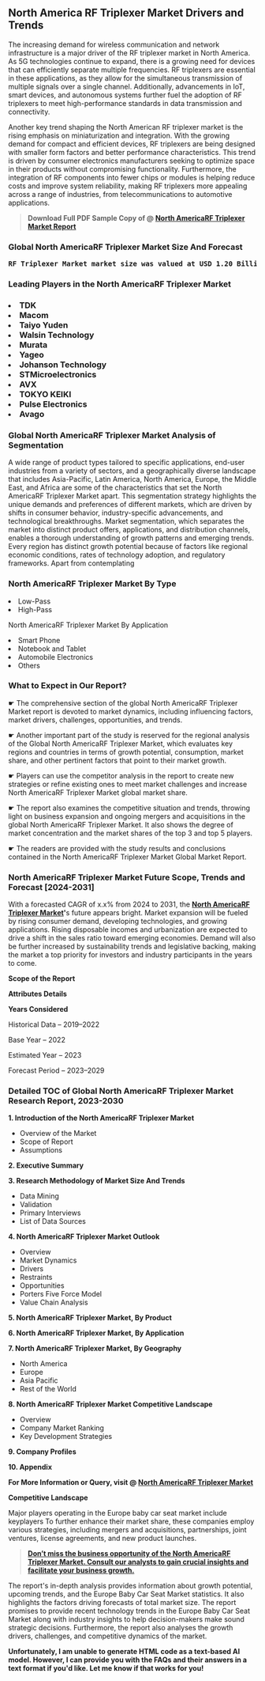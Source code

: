 <p><h2>North America RF Triplexer Market Drivers and Trends</h2><p>The increasing demand for wireless communication and network infrastructure is a major driver of the RF triplexer market in North America. As 5G technologies continue to expand, there is a growing need for devices that can efficiently separate multiple frequencies. RF triplexers are essential in these applications, as they allow for the simultaneous transmission of multiple signals over a single channel. Additionally, advancements in IoT, smart devices, and autonomous systems further fuel the adoption of RF triplexers to meet high-performance standards in data transmission and connectivity.</p><p>Another key trend shaping the North American RF triplexer market is the rising emphasis on miniaturization and integration. With the growing demand for compact and efficient devices, RF triplexers are being designed with smaller form factors and better performance characteristics. This trend is driven by consumer electronics manufacturers seeking to optimize space in their products without compromising functionality. Furthermore, the integration of RF components into fewer chips or modules is helping reduce costs and improve system reliability, making RF triplexers more appealing across a range of industries, from telecommunications to automotive applications.</p></p><blockquote id="" class=""><strong>Download Full PDF Sample Copy of @&nbsp;<a href="https://www.verifiedmarketreports.com/download-sample/?rid=322956&utm_source=GitHub-Jan&utm_medium=251" target="_blank">North AmericaRF Triplexer Market Report</a>&nbsp;&nbsp;</strong></blockquote><h3 id="" class=""><strong>Global&nbsp;North AmericaRF Triplexer Market Size And Forecast</strong></h3><pre class="reader-text-block__code-block"><strong>RF Triplexer Market market size was valued at USD 1.20 Billion in 2022 and is projected to reach USD 2.50 Billion by 2030, growing at a CAGR of 10.10% from 2024 to 2030.</strong></pre><h3 id="" class="">Leading Players in the&nbsp;North AmericaRF Triplexer Market</h3><h3 class=""></Li><Li>TDK</Li><Li> Macom</Li><Li> Taiyo Yuden</Li><Li> Walsin Technology</Li><Li> Murata</Li><Li> Yageo</Li><Li> Johanson Technology</Li><Li> STMicroelectronics</Li><Li> AVX</Li><Li> TOKYO KEIKI</Li><Li> Pulse Electronics</Li><Li> Avago</h3><h3 id="" class="">Global&nbsp;North AmericaRF Triplexer Market Analysis of Segmentation</h3><p id="" class="">A wide range of product types tailored to specific applications, end-user industries from a variety of sectors, and a geographically diverse landscape that includes Asia-Pacific, Latin America, North America, Europe, the Middle East, and Africa are some of the characteristics that set the North AmericaRF Triplexer Market apart. This segmentation strategy highlights the unique demands and preferences of different markets, which are driven by shifts in consumer behavior, industry-specific advancements, and technological breakthroughs. Market segmentation, which separates the market into distinct product offers, applications, and distribution channels, enables a thorough understanding of growth patterns and emerging trends. Every region has distinct growth potential because of factors like regional economic conditions, rates of technology adoption, and regulatory frameworks. Apart from contemplating</p><h3 id="" class="">North AmericaRF Triplexer Market&nbsp;By Type</h3><p></Li><Li>Low-Pass</Li><Li> High-Pass</p><div class="" data-test-id=""><p>North AmericaRF Triplexer Market&nbsp;By Application</p></div><p class=""></Li><Li>Smart Phone</Li><Li> Notebook and Tablet</Li><Li> Automobile Electronics</Li><Li> Others</p><div class="" data-test-id=""><h3><span class="">What to Expect in Our Report?</span></h3></div><div class="" data-test-id=""><p><span class="">☛ The comprehensive section of the global North AmericaRF Triplexer Market report is devoted to market dynamics, including influencing factors, market drivers, challenges, opportunities, and trends.</span></p></div><div class="" data-test-id=""><p><span class="">☛ Another important part of the study is reserved for the regional analysis of the Global North AmericaRF Triplexer Market, which evaluates key regions and countries in terms of growth potential, consumption, market share, and other pertinent factors that point to their market growth.</span></p></div><div class="" data-test-id=""><p><span class="">☛ Players can use the competitor analysis in the report to create new strategies or refine existing ones to meet market challenges and increase North AmericaRF Triplexer Market global market share.</span></p></div><div class="" data-test-id=""><p><span class="">☛ The report also examines the competitive situation and trends, throwing light on business expansion and ongoing mergers and acquisitions in the global North AmericaRF Triplexer Market. It also shows the degree of market concentration and the market shares of the top 3 and top 5 players.</span></p></div><div class="" data-test-id=""><p><span class="">☛ The readers are provided with the study results and conclusions contained in the North AmericaRF Triplexer Market Global Market Report.</span></p></div><div class="" data-test-id=""><h3><span class="">North AmericaRF Triplexer Market Future Scope, Trends and Forecast [2024-2031]</span></h3></div><div class="" data-test-id=""><p><span class="">With a forecasted CAGR of x.x% from 2024 to 2031, the <strong><a href="https://www.verifiedmarketreports.com/download-sample/?rid=322956&utm_source=GitHub-Jan&utm_medium=251" target="_blank">North AmericaRF Triplexer Market</a>'</strong>s future appears bright. Market expansion will be fueled by rising consumer demand, developing technologies, and growing applications. Rising disposable incomes and urbanization are expected to drive a shift in the sales ratio toward emerging economies. Demand will also be further increased by sustainability trends and legislative backing, making the market a top priority for investors and industry participants in the years to come.</span></p><p id="ember66" class="ember-view reader-text-block__paragraph"><strong>Scope of the Report</strong></p><p id="ember67" class="ember-view reader-text-block__paragraph"><strong>Attributes Details</strong></p><p id="ember68" class="ember-view reader-text-block__paragraph"><strong>Years Considered</strong></p><p id="ember69" class="ember-view reader-text-block__paragraph">Historical Data &ndash; 2019&ndash;2022</p><p id="ember70" class="ember-view reader-text-block__paragraph">Base Year &ndash; 2022</p><p id="ember71" class="ember-view reader-text-block__paragraph">Estimated Year &ndash; 2023</p><p id="ember72" class="ember-view reader-text-block__paragraph">Forecast Period &ndash; 2023&ndash;2029</p></div><h3 id="" class="">Detailed TOC of Global North AmericaRF Triplexer Market Research Report, 2023-2030</h3><p id="" class=""><strong>1. Introduction of the North AmericaRF Triplexer Market</strong></p><ul><li>Overview of the Market</li><li>Scope of Report</li><li>Assumptions</li></ul><p id="" class=""><strong>2. Executive Summary</strong></p><p id="" class=""><strong>3. Research Methodology of Market Size And Trends</strong></p><ul><li>Data Mining</li><li>Validation</li><li>Primary Interviews</li><li>List of Data Sources</li></ul><p id="" class=""><strong>4. North AmericaRF Triplexer Market Outlook</strong></p><ul><li>Overview</li><li>Market Dynamics</li><li>Drivers</li><li>Restraints</li><li>Opportunities</li><li>Porters Five Force Model</li><li>Value Chain Analysis</li></ul><p id="" class=""><strong>5. North AmericaRF Triplexer Market, By Product</strong></p><p id="" class=""><strong>6. North AmericaRF Triplexer Market, By Application</strong></p><p id="" class=""><strong>7. North AmericaRF Triplexer Market, By Geography</strong></p><ul><li>North America</li><li>Europe</li><li>Asia Pacific</li><li>Rest of the World</li></ul><p id="" class=""><strong>8. North AmericaRF Triplexer Market Competitive Landscape</strong></p><ul><li>Overview</li><li>Company Market Ranking</li><li>Key Development Strategies</li></ul><p id="" class=""><strong>9. Company Profiles</strong></p><p id="" class=""><strong>10. Appendix</strong></p><p><strong>For More Information or Query, visit&nbsp;@ <a href="https://www.verifiedmarketreports.com/product/rf-triplexer-market/" target="_blank">North AmericaRF Triplexer Market</a></strong></p><p id="ember61" class="ember-view reader-text-block__paragraph"><strong>Competitive Landscape</strong></p><p id="ember62" class="ember-view reader-text-block__paragraph">Major players operating in the Europe baby car seat market include keyplayers To further enhance their market share, these companies employ various strategies, including mergers and acquisitions, partnerships, joint ventures, license agreements, and new product launches.</p><blockquote id="ember63" class="ember-view reader-text-block__blockquote"><strong><a href="https://www.verifiedmarketreports.com/download-sample/?rid=322956&utm_source=GitHub-Jan&utm_medium=251" target="_blank">Don&rsquo;t miss the business opportunity of the North AmericaRF Triplexer Market. Consult our analysts to gain crucial insights and facilitate your business growth.</a></strong></blockquote><p id="ember64" class="ember-view reader-text-block__paragraph">The report's in-depth analysis provides information about growth potential, upcoming trends, and the Europe Baby Car Seat Market statistics. It also highlights the factors driving forecasts of total market size. The report promises to provide recent technology trends in the Europe Baby Car Seat Market along with industry insights to help decision-makers make sound strategic decisions. Furthermore, the report also analyses the growth drivers, challenges, and competitive dynamics of the market.</p><p class="ember-view reader-text-block__paragraph"><strong>Unfortunately, I am unable to generate HTML code as a text-based AI model. However, I can provide you with the FAQs and their answers in a text format if you'd like. Let me know if that works for you!</strong></p>
